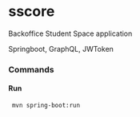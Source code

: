 # sscore

Backoffice Student Space application

Springboot, GraphQL, JWToken

### Commands
#### Run
```
 mvn spring-boot:run
```

